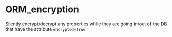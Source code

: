 # ORM_encryption
Silently encrypt/decrypt any properties while they are going in/out of the DB that have the attribute `encrypted=true`
